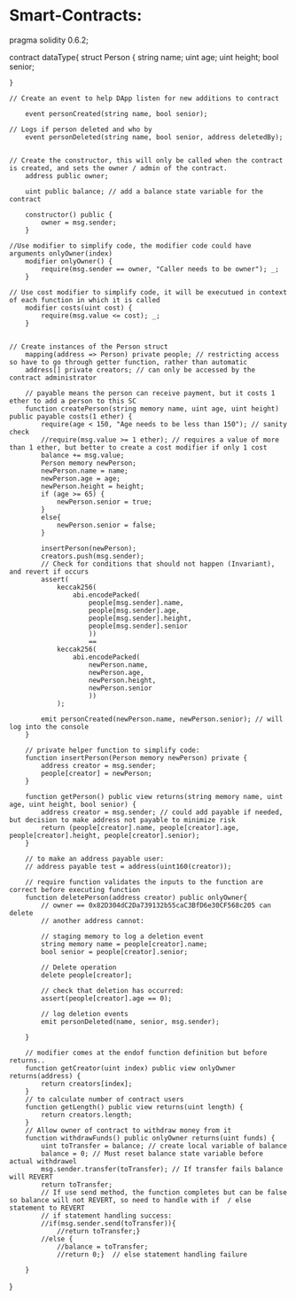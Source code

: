 # Smart-Contracts:

pragma solidity 0.6.2;

contract dataType{
    struct Person {
        string name;
        uint age;
        uint height;
        bool senior;

    }
    
    // Create an event to help DApp listen for new additions to contract
    
        event personCreated(string name, bool senior);
    
    // Logs if person deleted and who by
        event personDeleted(string name, bool senior, address deletedBy);
        
    
    // Create the constructor, this will only be called when the contract is created, and sets the owner / admin of the contract.
        address public owner;
        
        uint public balance; // add a balance state variable for the contract
                
        constructor() public {
            owner = msg.sender;
        }
    
    //Use modifier to simplify code, the modifier code could have arguments onlyOwner(index)
        modifier onlyOwner() {
            require(msg.sender == owner, "Caller needs to be owner"); _;
        }
    
    // Use cost modifier to simplify code, it will be executued in context of each function in which it is called
        modifier costs(uint cost) {
            require(msg.value <= cost); _;
        }

        
    // Create instances of the Person struct
        mapping(address => Person) private people; // restricting access so have to go through getter function, rather than automatic
        address[] private creators; // can only be accessed by the contract administrator
        
        // payable means the person can receive payment, but it costs 1 ether to add a person to this SC
        function createPerson(string memory name, uint age, uint height) public payable costs(1 ether) {
            require(age < 150, "Age needs to be less than 150"); // sanity check
            //require(msg.value >= 1 ether); // requires a value of more than 1 ether, but better to create a cost modifier if only 1 cost
            balance += msg.value;
            Person memory newPerson;
            newPerson.name = name;
            newPerson.age = age;
            newPerson.height = height;
            if (age >= 65) {
                newPerson.senior = true;
            }
            else{
                newPerson.senior = false;
            }
            
            insertPerson(newPerson);
            creators.push(msg.sender);
            // Check for conditions that should not happen (Invariant), and revert if occurs
            assert(
                keccak256(
                    abi.encodePacked(
                        people[msg.sender].name,
                        people[msg.sender].age,
                        people[msg.sender].height,
                        people[msg.sender].senior
                        )) 
                        ==
                keccak256(
                    abi.encodePacked(
                        newPerson.name,
                        newPerson.age,
                        newPerson.height,
                        newPerson.senior
                        ))
                );
            
            emit personCreated(newPerson.name, newPerson.senior); // will log into the console
        }
        
        // private helper function to simplify code:
        function insertPerson(Person memory newPerson) private {
            address creator = msg.sender;
            people[creator] = newPerson;
        }
        
        function getPerson() public view returns(string memory name, uint age, uint height, bool senior) {
            address creator = msg.sender; // could add payable if needed, but decision to make address not payable to minimize risk
            return (people[creator].name, people[creator].age, people[creator].height, people[creator].senior);
        }
        
        // to make an address payable user:
        // address payable test = address(uint160(creator));
        
        // require function validates the inputs to the function are correct before executing function
        function deletePerson(address creator) public onlyOwner{
            // owner == 0x82D304dC2Da739132b55caC3BfD6e30CF568c205 can delete
            // another address cannot:
            
            // staging memory to log a deletion event
            string memory name = people[creator].name;
            bool senior = people[creator].senior;
            
            // Delete operation
            delete people[creator];
            
            // check that deletion has occurred:
            assert(people[creator].age == 0);
            
            // log deletion events
            emit personDeleted(name, senior, msg.sender);
            
        }
        
        // modifier comes at the endof function definition but before returns..
        function getCreator(uint index) public view onlyOwner returns(address) {
            return creators[index];
        }
        // to calculate number of contract users
        function getLength() public view returns(uint length) {
            return creators.length;
        }
        // Allow owner of contract to withdraw money from it
        function withdrawFunds() public onlyOwner returns(uint funds) {
            uint toTransfer = balance; // create local variable of balance
            balance = 0; // Must reset balance state variable before actual withdrawel
            msg.sender.transfer(toTransfer); // If transfer fails balance will REVERT
            return toTransfer;
            // If use send method, the function completes but can be false so balance will not REVERT, so need to handle with if  / else statement to REVERT
            // if statement handling success:
            //if(msg.sender.send(toTransfer)){
                //return toTransfer;}
            //else {
                //balance = toTransfer;
                //return 0;}  // else statement handling failure
            
        }

}
